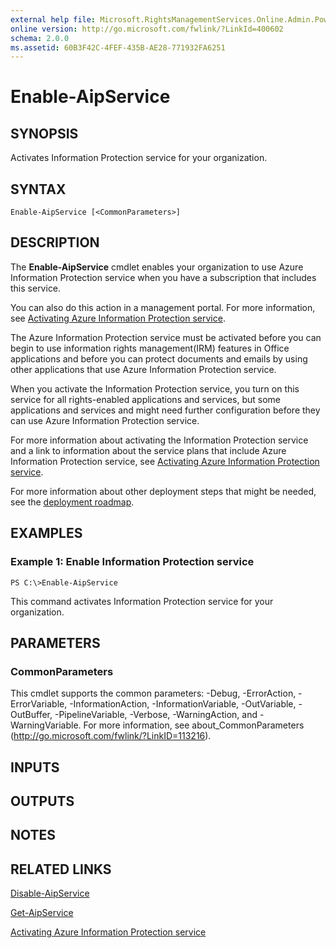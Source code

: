 ```yaml
---
external help file: Microsoft.RightsManagementServices.Online.Admin.PowerShell.dll-Help.xml
online version: http://go.microsoft.com/fwlink/?LinkId=400602
schema: 2.0.0
ms.assetid: 60B3F42C-4FEF-435B-AE28-771932FA6251
---
```


# Enable-AipService

## SYNOPSIS
Activates Information Protection service for your organization.

## SYNTAX

```
Enable-AipService [<CommonParameters>]
```

## DESCRIPTION
The **Enable-AipService** cmdlet enables your organization to use Azure Information Protection service when you have a subscription that includes this service. 

You can also do this action in a management portal. For more information, see [Activating Azure Information Protection service](https://docs.microsoft.com/information-protection/deploy-use/decommission-deactivate). 

The Azure Information Protection service must be activated before you can begin to use information rights management(IRM) features in Office applications and before you can protect documents and emails by using other applications that use Azure Information Protection service.

When you activate the Information Protection service, you turn on this service for all rights-enabled applications and services, but some applications and services and might need further configuration before they can use Azure Information Protection service.

For more information about activating the Information Protection service and a link to information about the service plans that include Azure Information Protection service, see [Activating Azure Information Protection service](https://docs.microsoft.com/information-protection/deploy-use/activate-service).

For more information about other deployment steps that might be needed, see the [deployment roadmap](https://docs.microsoft.com/information-protection/plan-design/deployment-roadmap).

## EXAMPLES

### Example 1: Enable Information Protection service
```
PS C:\>Enable-AipService
```

This command activates Information Protection service for your organization.

## PARAMETERS

### CommonParameters
This cmdlet supports the common parameters: -Debug, -ErrorAction, -ErrorVariable, -InformationAction, -InformationVariable, -OutVariable, -OutBuffer, -PipelineVariable, -Verbose, -WarningAction, and -WarningVariable. For more information, see about_CommonParameters (http://go.microsoft.com/fwlink/?LinkID=113216).

## INPUTS

## OUTPUTS

## NOTES

## RELATED LINKS

[Disable-AipService](./Disable-AipService.md)

[Get-AipService](./Get-AipService.md)

[Activating Azure Information Protection service](https://docs.microsoft.com/information-protection/deploy-use/activate-service)


